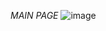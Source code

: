*MAIN PAGE*
![image](https://github.com/user-attachments/assets/bede216f-acaf-4407-94bc-a0085d5246e9)
